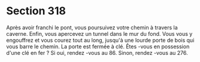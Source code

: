 # Section 318

Après avoir franchi le pont, vous poursuivez votre chemin à travers la caverne. Enfin,
vous apercevez un tunnel dans le mur du fond. Vous vous y engouffrez et vous courez
tout au long, jusqu'à une lourde porte de bois qui vous barre le chemin. La porte est
fermée à clé. Êtes -vous en possession d'une clé en fer  ? Si oui, rendez -vous au 86. Sinon,
rendez -vous au 276.